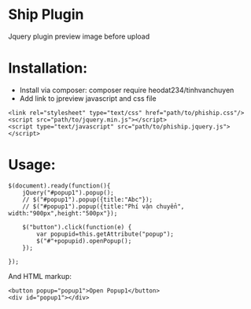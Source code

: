 # Ship Plugin
Jquery plugin preview image before upload
# Installation:
- Install via composer: composer require heodat234/tinhvanchuyen
- Add link to jpreview javascript and css file

```
<link rel="stylesheet" type="text/css" href="path/to/phiship.css"/>
<script src="path/to/jquery.min.js"></script>
<script type="text/javascript" src="path/to/phiship.jquery.js"></script>
  ```
  
# Usage:

```
$(document).ready(function(){
    jQuery("#popup1").popup();
    // $("#popup1").popup({title:"Abc"});
    // $("#popup1").popup({title:"Phí vận chuyển", width:"900px",height:"500px"});

    $("button").click(function(e) {
        var popupid=this.getAttribute("popup");
        $("#"+popupid).openPopup();
    });
    
});
```

And HTML markup:

```
<button popup="popup1">Open Popup1</button>
<div id="popup1"></div>
```
